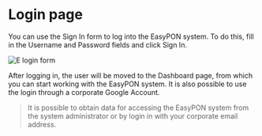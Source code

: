 # Login page

You can use the Sign In form to log into the EasyPON system. To do this, fill in the Username and Password fields and click Sign In.

![E login form](../.gitbook/assets/bqZ2Qi\_k7KVKYWWo2fDVB\_screenshot-2022-11-26-at-021516.png)

After logging in, the user will be moved to the Dashboard page, from which you can start working with the EasyPON system. It is also possible to use the login through a corporate Google Account.

> It is possible to obtain data for accessing the EasyPON system from the system administrator or by login in with your corporate email address.
